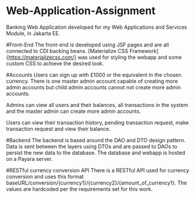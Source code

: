 # Web-Application-Assignment

Banking Web Application developed for my Web Applications and Services Module, in Jakarta EE.

#Front-End
The front-end is developed using JSF pages and are all connected to CDI backing beans. [Materialize CSS Framework]{https://materializecss.com/} was used for styling the webapp and some custom CSS to achieve the desired look.

#Accounts
Users can sign up with £1000 or the equivalent in the chosen currency. There is one master admin account capable of creating more admin accounts but child admin accounts cannot not create more admin accounts.

Admins can view all users and their balances, all transactions in the system and the master admin can create more admin accounts.

Users can view their transaction history, pending transaction request, make transaction request and view their balance.

#Backend
The backend is based around the DAO and DTO design pattern. Data is sent between the layers using DTOs and are passed to DAOs to persist the new data to the database.
The database and webapp is hosted on a Payara server.

#RESTful currency conversion API
There is a RESTful API used for currency conversion and uses this format baseURL/conversion/{currency1}/{currency2}/{amount_of_currency1}. The values are hardcoded per the requirements set for this work.